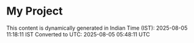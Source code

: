 # My Project

This content is dynamically generated in Indian Time (IST): 2025-08-05 11:18:11 IST
Converted to UTC: 2025-08-05 05:48:11 UTC
